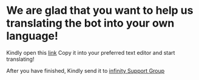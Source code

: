 # We are glad that you want to help us translating the bot into your own language!


Kindly open this [link](https://raw.githubusercontent.com/adi19v/translation/master/English.py)
Copy it into your preferred text editor and start translating!

After you have finished, Kindly send it to [infinity Support Group](https://t.me/globalchatmeetup)
